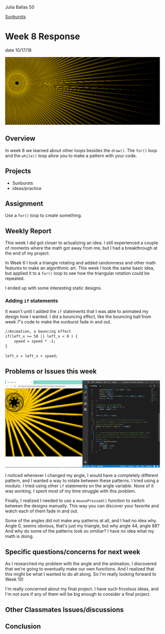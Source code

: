 Julia Ballas 50

[Sunbursts](https://jballas.github.io/120-work/hw-8/index.html)

# Week 8 Response

date 10/17/18

![sunbursts](screenshot_sunbursts.PNG)

## Overview

In week 8 we learned about other loops besides the `draw()`. The `for()` loop and the `while()` loop allow you to make a pattern with your code.

## Projects

- Sunbursts
- ideas/practice

## Assignment

Use a `for()` loop to create something.

## Weekly Report

This week I did got closer to actualizing an idea. I still experienced a couple of moments where the math got away from me, but I had a breakthrough at the end of my project.

In Week 6 I took a triangle rotating and added randomness and other math features to make an algorithmic art. This week I took the same basic idea, but applied it to a `for()` loop to see how the triangular rotation could be repeated.

I ended up with some interesting static designs.



### Adding `if` statements

It wasn't until I added the `if` statements that I was able to animated my design how I wanted. I did a bouncing effect, like the bouncing ball from week 7's code to make the sunburst fade in and out.

```JS
//Animation, a bouncing effect
if(left_x >= 50 || left_x < 0 ) {
    speed = speed * -1;
}

left_x = left_x + speed;
```

## Problems or Issues this week
![final sunbursts](screenshot_final_sunburst.PNG)

I noticed whenever I changed my angle, I would have a completely different pattern, and I wanted a way to rotate between these patterns. I tried using a modulo. I tried using other `if` statements on the angle variable. None of it was working. I spent most of my time struggle with this problem.

Finally, I realized I needed to use a `mousePressed()` function to switch between the designs manually. This way you can discover your favorite and watch each of them fade in and out.

Some of the angles did not make any patterns at all, and I had no idea why. Angle 0, seems obvious, that's just my triangle, but why angle 44, angle 88? And why do some of the patterns look so similiar? I have no idea what my math is doing.

## Specific questions/concerns for next week

As I researched my problem with the angle and the animation, I discovered that we're going to eventually make our own functions. And I realized that this might be what I wanted to do all along. So I'm really looking forward to Week 10!

I'm really concerned about my final project. I have such frivolous ideas, and I'm not sure if any of them will be big enough to consider a final project.

## Other Classmates Issues/discussions


## Conclusion

